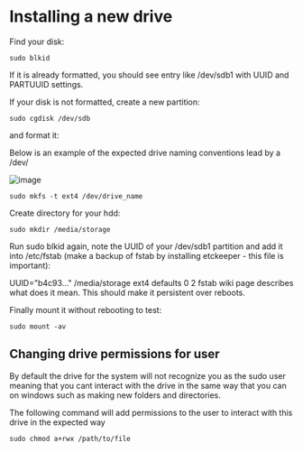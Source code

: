 # Installing a new drive

Find your disk:

    sudo blkid
If it is already formatted, you should see entry like /dev/sdb1 with UUID and PARTUUID settings.

If your disk is not formatted, create a new partition:

    sudo cgdisk /dev/sdb
and format it:

Below is an example of the expected drive naming conventions lead by a /dev/

![image](https://github.com/DafDandy/ubuntu_new_install/assets/102477185/a5b97dc4-76fb-4d2d-bb71-47ddfbeeedac)

    sudo mkfs -t ext4 /dev/drive_name



Create directory for your hdd:

    sudo mkdir /media/storage
Run sudo blkid again, note the UUID of your /dev/sdb1 partition and add it into /etc/fstab (make a backup of fstab by installing etckeeper - this file is important):

UUID="b4c93..."  /media/storage  ext4  defaults  0  2
fstab wiki page describes what does it mean. This should make it persistent over reboots.

Finally mount it without rebooting to test:

    sudo mount -av


## Changing drive permissions for user

By default the drive for the system will not recognize you as the sudo user meaning that you cant interact with the drive in the same way that you can on windows such as making new folders and directories.

The following command will add permissions to the user to interact with this drive in the expected way

    sudo chmod a+rwx /path/to/file
